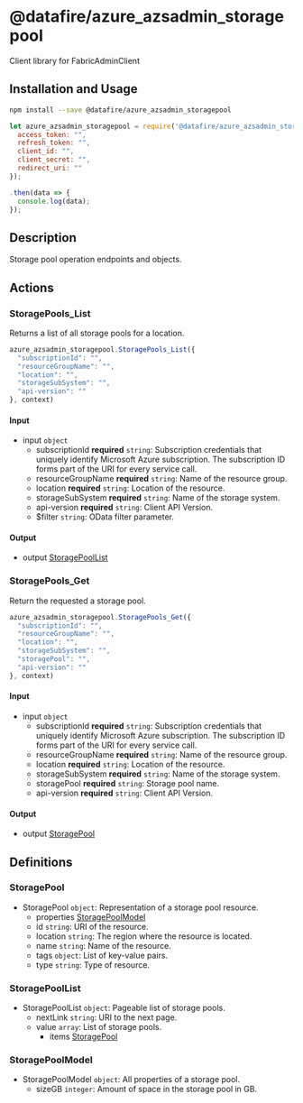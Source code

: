# @datafire/azure_azsadmin_storagepool

Client library for FabricAdminClient

## Installation and Usage
```bash
npm install --save @datafire/azure_azsadmin_storagepool
```
```js
let azure_azsadmin_storagepool = require('@datafire/azure_azsadmin_storagepool').create({
  access_token: "",
  refresh_token: "",
  client_id: "",
  client_secret: "",
  redirect_uri: ""
});

.then(data => {
  console.log(data);
});
```

## Description

Storage pool operation endpoints and objects.

## Actions

### StoragePools_List
Returns a list of all storage pools for a location.


```js
azure_azsadmin_storagepool.StoragePools_List({
  "subscriptionId": "",
  "resourceGroupName": "",
  "location": "",
  "storageSubSystem": "",
  "api-version": ""
}, context)
```

#### Input
* input `object`
  * subscriptionId **required** `string`: Subscription credentials that uniquely identify Microsoft Azure subscription. The subscription ID forms part of the URI for every service call.
  * resourceGroupName **required** `string`: Name of the resource group.
  * location **required** `string`: Location of the resource.
  * storageSubSystem **required** `string`: Name of the storage system.
  * api-version **required** `string`: Client API Version.
  * $filter `string`: OData filter parameter.

#### Output
* output [StoragePoolList](#storagepoollist)

### StoragePools_Get
Return the requested a storage pool.


```js
azure_azsadmin_storagepool.StoragePools_Get({
  "subscriptionId": "",
  "resourceGroupName": "",
  "location": "",
  "storageSubSystem": "",
  "storagePool": "",
  "api-version": ""
}, context)
```

#### Input
* input `object`
  * subscriptionId **required** `string`: Subscription credentials that uniquely identify Microsoft Azure subscription. The subscription ID forms part of the URI for every service call.
  * resourceGroupName **required** `string`: Name of the resource group.
  * location **required** `string`: Location of the resource.
  * storageSubSystem **required** `string`: Name of the storage system.
  * storagePool **required** `string`: Storage pool name.
  * api-version **required** `string`: Client API Version.

#### Output
* output [StoragePool](#storagepool)



## Definitions

### StoragePool
* StoragePool `object`: Representation of a storage pool resource.
  * properties [StoragePoolModel](#storagepoolmodel)
  * id `string`: URI of the resource.
  * location `string`: The region where the resource is located.
  * name `string`: Name of the resource.
  * tags `object`: List of key-value pairs.
  * type `string`: Type of resource.

### StoragePoolList
* StoragePoolList `object`: Pageable list of storage pools.
  * nextLink `string`: URI to the next page.
  * value `array`: List of storage pools.
    * items [StoragePool](#storagepool)

### StoragePoolModel
* StoragePoolModel `object`: All properties of a storage pool.
  * sizeGB `integer`: Amount of space in the storage pool in GB.


